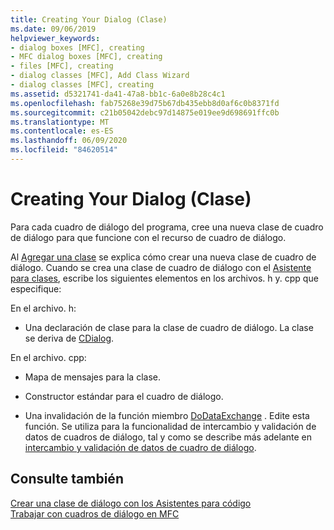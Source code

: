 ```yaml
---
title: Creating Your Dialog (Clase)
ms.date: 09/06/2019
helpviewer_keywords:
- dialog boxes [MFC], creating
- MFC dialog boxes [MFC], creating
- files [MFC], creating
- dialog classes [MFC], Add Class Wizard
- dialog classes [MFC], creating
ms.assetid: d5321741-da41-47a8-bb1c-6a0e8b28c4c1
ms.openlocfilehash: fab75268e39d75b67db435ebb8d0af6c0b8371fd
ms.sourcegitcommit: c21b05042debc97d14875e019ee9d698691ffc0b
ms.translationtype: MT
ms.contentlocale: es-ES
ms.lasthandoff: 06/09/2020
ms.locfileid: "84620514"
---
```

# <a name="creating-your-dialog-class"></a>Creating Your Dialog (Clase)

Para cada cuadro de diálogo del programa, cree una nueva clase de cuadro de diálogo para que funcione con el recurso de cuadro de diálogo.

Al [Agregar una clase](../ide/adding-a-class-visual-cpp.md) se explica cómo crear una nueva clase de cuadro de diálogo. Cuando se crea una clase de cuadro de diálogo con el [Asistente para clases](reference/mfc-class-wizard.md), escribe los siguientes elementos en los archivos. h y. cpp que especifique:

En el archivo. h:

- Una declaración de clase para la clase de cuadro de diálogo. La clase se deriva de [CDialog](reference/cdialog-class.md).

En el archivo. cpp:

- Mapa de mensajes para la clase.

- Constructor estándar para el cuadro de diálogo.

- Una invalidación de la función miembro [DoDataExchange](reference/cwnd-class.md#dodataexchange) . Edite esta función. Se utiliza para la funcionalidad de intercambio y validación de datos de cuadros de diálogo, tal y como se describe más adelante en [intercambio y validación de datos de cuadro de diálogo](dialog-data-exchange-and-validation.md).

## <a name="see-also"></a>Consulte también

[Crear una clase de diálogo con los Asistentes para código](creating-a-dialog-class-with-code-wizards.md)<br/>
[Trabajar con cuadros de diálogo en MFC](life-cycle-of-a-dialog-box.md)
